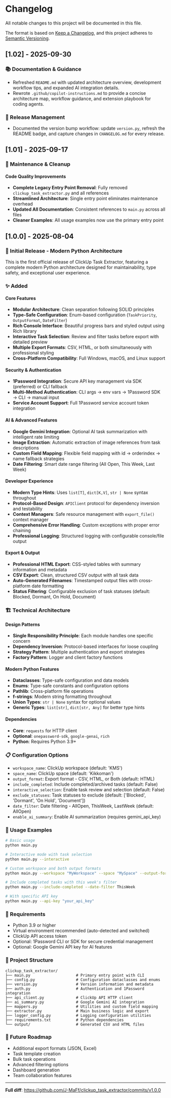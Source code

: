 # Changelog

All notable changes to this project will be documented in this file.

The format is based on [Keep a Changelog](https://keepachangelog.com/en/1.0.0/),
and this project adheres to [Semantic Versioning](https://semver.org/spec/v2.0.0.html).

## [1.02] - 2025-09-30

### 📚 Documentation & Guidance

- Refreshed `README.md` with updated architecture overview, development workflow tips, and expanded AI integration details.
- Rewrote `.github/copilot-instructions.md` to provide a concise architecture map, workflow guidance, and extension playbook for coding agents.

### 🧭 Release Management

- Documented the version bump workflow: update `version.py`, refresh the README badge, and capture changes in `CHANGELOG.md` for every release.

## [1.01] - 2025-09-17

### 🧹 Maintenance & Cleanup

#### Code Quality Improvements

- **Complete Legacy Entry Point Removal**: Fully removed `clickup_task_extractor.py` and all references
- **Streamlined Architecture**: Single entry point eliminates maintenance overhead
- **Updated All Documentation**: Consistent references to `main.py` across all files
- **Cleaner Examples**: All usage examples now use the primary entry point

## [1.0.0] - 2025-08-04

### 🎉 Initial Release - Modern Python Architecture

This is the first official release of ClickUp Task Extractor, featuring a complete modern Python architecture designed for maintainability, type safety, and exceptional user experience.

### ✨ Added

#### Core Features

- **Modular Architecture**: Clean separation following SOLID principles
- **Type-Safe Configuration**: Enum-based configuration (`TaskPriority`, `OutputFormat`, `DateFilter`)
- **Rich Console Interface**: Beautiful progress bars and styled output using Rich library
- **Interactive Task Selection**: Review and filter tasks before export with detailed preview
- **Multiple Export Formats**: CSV, HTML, or both simultaneously with professional styling
- **Cross-Platform Compatibility**: Full Windows, macOS, and Linux support

#### Security & Authentication

- **1Password Integration**: Secure API key management via SDK (preferred) or CLI fallback
- **Multi-Method Authentication**: CLI args → env vars → 1Password SDK → CLI → manual input
- **Service Account Support**: Full 1Password service account token integration

#### AI & Advanced Features

- **Google Gemini Integration**: Optional AI task summarization with intelligent rate limiting
- **Image Extraction**: Automatic extraction of image references from task descriptions
- **Custom Field Mapping**: Flexible field mapping with id → orderindex → name fallback strategies
- **Date Filtering**: Smart date range filtering (All Open, This Week, Last Week)

#### Developer Experience

- **Modern Type Hints**: Uses `list[T]`, `dict[K,V]`, `str | None` syntax throughout
- **Protocol-Based Design**: `APIClient` protocol for dependency inversion and testability
- **Context Managers**: Safe resource management with `export_file()` context manager
- **Comprehensive Error Handling**: Custom exceptions with proper error chaining
- **Professional Logging**: Structured logging with configurable console/file output

#### Export & Output

- **Professional HTML Export**: CSS-styled tables with summary information and metadata
- **CSV Export**: Clean, structured CSV output with all task data
- **Auto-Generated Filenames**: Timestamped output files with cross-platform date formatting
- **Status Filtering**: Configurable exclusion of task statuses (default: Blocked, Dormant, On Hold, Document)

### 🏗️ Technical Architecture

#### Design Patterns

- **Single Responsibility Principle**: Each module handles one specific concern
- **Dependency Inversion**: Protocol-based interfaces for loose coupling
- **Strategy Pattern**: Multiple authentication and export strategies
- **Factory Pattern**: Logger and client factory functions

#### Modern Python Features

- **Dataclasses**: Type-safe configuration and data models
- **Enums**: Type-safe constants and configuration options
- **Pathlib**: Cross-platform file operations
- **f-strings**: Modern string formatting throughout
- **Union Types**: `str | None` syntax for optional values
- **Generic Types**: `list[str]`, `dict[str, Any]` for better type hints

#### Dependencies

- **Core**: `requests` for HTTP client
- **Optional**: `onepassword-sdk`, `google-genai`, `rich`
- **Python**: Requires Python 3.9+

### 📋 Configuration Options

- `workspace_name`: ClickUp workspace (default: 'KMS')
- `space_name`: ClickUp space (default: 'Kikkoman')
- `output_format`: Export format - CSV, HTML, or Both (default: HTML)
- `include_completed`: Include completed/archived tasks (default: False)
- `interactive_selection`: Enable task review and selection (default: False)
- `exclude_statuses`: Task statuses to exclude (default: ['Blocked', 'Dormant', 'On Hold', 'Document'])
- `date_filter`: Date filtering - AllOpen, ThisWeek, LastWeek (default: AllOpen)
- `enable_ai_summary`: Enable AI summarization (requires gemini_api_key)

### 🚀 Usage Examples

```bash
# Basic usage
python main.py

# Interactive mode with task selection
python main.py --interactive

# Custom workspace and both output formats
python main.py --workspace "MyWorkspace" --space "MySpace" --output-format Both

# Include completed tasks with this week's filter
python main.py --include-completed --date-filter ThisWeek

# With specific API key
python main.py --api-key "your_api_key"
```

### 🔧 Requirements

- Python 3.9 or higher
- Virtual environment recommended (auto-detected and switched)
- ClickUp API access token
- Optional: 1Password CLI or SDK for secure credential management
- Optional: Google Gemini API key for AI features

### 📁 Project Structure

```code
clickup_task_extractor/
├── main.py                    # Primary entry point with CLI
├── config.py                  # Configuration dataclasses and enums
├── version.py                 # Version information and metadata
├── auth.py                    # Authentication and 1Password integration
├── api_client.py              # ClickUp API HTTP client
├── ai_summary.py              # Google Gemini AI integration
├── mappers.py                 # Utilities and custom field mapping
├── extractor.py               # Main business logic and export
├── logger_config.py           # Logging configuration utilities
├── requirements.txt           # Python dependencies
└── output/                    # Generated CSV and HTML files
```

### 🎯 Future Roadmap

- Additional export formats (JSON, Excel)
- Task template creation
- Bulk task operations
- Advanced filtering options
- Dashboard generation
- Team collaboration features

---

**Full diff**: <https://github.com/J-MaFf/clickup_task_extractor/commits/v1.0.0>
